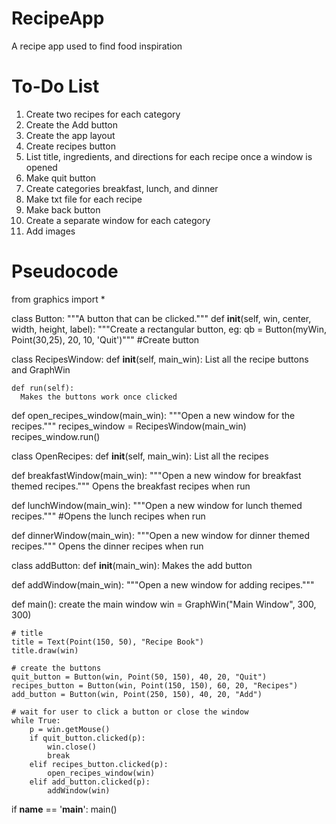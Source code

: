 # RecipeApp
A recipe app used to find food inspiration

# To-Do List
1. Create two recipes for each category 
2. Create the Add button
3. Create the app layout
4. Create recipes button
5. List title, ingredients, and directions for each recipe once a window is opened
6. Make quit button
7. Create categories breakfast, lunch, and dinner
8. Make txt file for each recipe
9. Make back button
10. Create a separate window for each category
11. Add images

# Pseudocode
from graphics import *

class Button:
    """A button that can be clicked."""
    def __init__(self, win, center, width, height, label):
        """Create a rectangular button, eg:
        qb = Button(myWin, Point(30,25), 20, 10, 'Quit')"""
#Create button 

class RecipesWindow:
    def __init__(self, main_win):
    List all the recipe buttons and GraphWin
    
    def run(self):
      Makes the buttons work once clicked
      
def open_recipes_window(main_win):
    """Open a new window for the recipes."""
    recipes_window = RecipesWindow(main_win)
    recipes_window.run()
    
 class OpenRecipes:
    def __init__(self, main_win):
    List all the recipes 

def breakfastWindow(main_win):
    """Open a new window for breakfast themed recipes."""
    Opens the breakfast recipes when run
    
 def lunchWindow(main_win):
    """Open a new window for lunch themed recipes."""
    #Opens the lunch recipes when run
    
def dinnerWindow(main_win):
  """Open a new window for dinner themed recipes."""
    Opens the dinner recipes when run
   
class addButton:
    def __init__(main_win):
    Makes the add button
    
def addWindow(main_win):
    """Open a new window for adding recipes."""
  
def main():
    create the main window
    win = GraphWin("Main Window", 300, 300)

    # title
    title = Text(Point(150, 50), "Recipe Book")
    title.draw(win)

    # create the buttons
    quit_button = Button(win, Point(50, 150), 40, 20, "Quit")
    recipes_button = Button(win, Point(150, 150), 60, 20, "Recipes")
    add_button = Button(win, Point(250, 150), 40, 20, "Add")

    # wait for user to click a button or close the window
    while True:
        p = win.getMouse()
        if quit_button.clicked(p):
            win.close()
            break
        elif recipes_button.clicked(p):
            open_recipes_window(win)
        elif add_button.clicked(p):
            addWindow(win)


if __name__ == '__main__':
    main()
